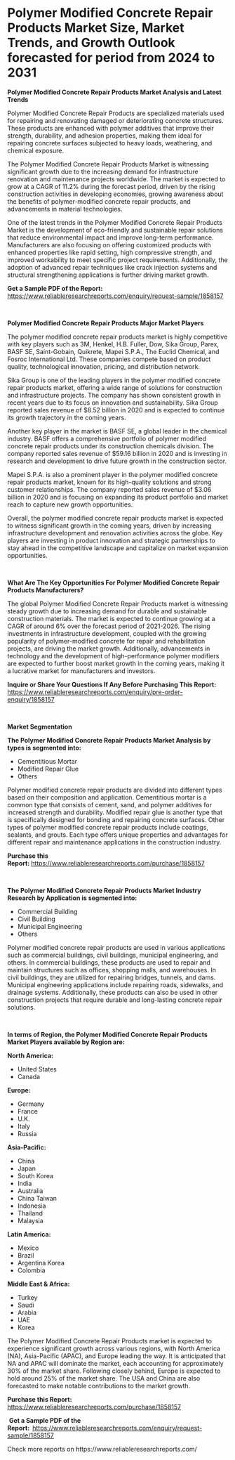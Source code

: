 <p><h1>Polymer Modified Concrete Repair Products Market Size, Market Trends, and Growth Outlook forecasted for period from 2024 to 2031</h1></p><p><strong>Polymer Modified Concrete Repair Products Market Analysis and Latest Trends</strong></p>
<p><p>Polymer Modified Concrete Repair Products are specialized materials used for repairing and renovating damaged or deteriorating concrete structures. These products are enhanced with polymer additives that improve their strength, durability, and adhesion properties, making them ideal for repairing concrete surfaces subjected to heavy loads, weathering, and chemical exposure.</p><p>The Polymer Modified Concrete Repair Products Market is witnessing significant growth due to the increasing demand for infrastructure renovation and maintenance projects worldwide. The market is expected to grow at a CAGR of 11.2% during the forecast period, driven by the rising construction activities in developing economies, growing awareness about the benefits of polymer-modified concrete repair products, and advancements in material technologies.</p><p>One of the latest trends in the Polymer Modified Concrete Repair Products Market is the development of eco-friendly and sustainable repair solutions that reduce environmental impact and improve long-term performance. Manufacturers are also focusing on offering customized products with enhanced properties like rapid setting, high compressive strength, and improved workability to meet specific project requirements. Additionally, the adoption of advanced repair techniques like crack injection systems and structural strengthening applications is further driving market growth.</p></p>
<p><strong>Get a Sample PDF of the Report:&nbsp;</strong> <a href="https://www.reliableresearchreports.com/enquiry/request-sample/1858157">https://www.reliableresearchreports.com/enquiry/request-sample/1858157</a></p>
<p>&nbsp;</p>
<p><strong>Polymer Modified Concrete Repair Products Major Market Players</strong></p>
<p><p>The polymer modified concrete repair products market is highly competitive with key players such as 3M, Henkel, H.B. Fuller, Dow, Sika Group, Parex, BASF SE, Saint-Gobain, Quikrete, Mapei S.P.A., The Euclid Chemical, and Fosroc International Ltd. These companies compete based on product quality, technological innovation, pricing, and distribution network.</p><p>Sika Group is one of the leading players in the polymer modified concrete repair products market, offering a wide range of solutions for construction and infrastructure projects. The company has shown consistent growth in recent years due to its focus on innovation and sustainability. Sika Group reported sales revenue of $8.52 billion in 2020 and is expected to continue its growth trajectory in the coming years.</p><p>Another key player in the market is BASF SE, a global leader in the chemical industry. BASF offers a comprehensive portfolio of polymer modified concrete repair products under its construction chemicals division. The company reported sales revenue of $59.16 billion in 2020 and is investing in research and development to drive future growth in the construction sector.</p><p>Mapei S.P.A. is also a prominent player in the polymer modified concrete repair products market, known for its high-quality solutions and strong customer relationships. The company reported sales revenue of $3.06 billion in 2020 and is focusing on expanding its product portfolio and market reach to capture new growth opportunities.</p><p>Overall, the polymer modified concrete repair products market is expected to witness significant growth in the coming years, driven by increasing infrastructure development and renovation activities across the globe. Key players are investing in product innovation and strategic partnerships to stay ahead in the competitive landscape and capitalize on market expansion opportunities.</p></p>
<p>&nbsp;</p>
<p><strong>What Are The Key Opportunities For Polymer Modified Concrete Repair Products Manufacturers?</strong></p>
<p><p>The global Polymer Modified Concrete Repair Products market is witnessing steady growth due to increasing demand for durable and sustainable construction materials. The market is expected to continue growing at a CAGR of around 6% over the forecast period of 2021-2026. The rising investments in infrastructure development, coupled with the growing popularity of polymer-modified concrete for repair and rehabilitation projects, are driving the market growth. Additionally, advancements in technology and the development of high-performance polymer modifiers are expected to further boost market growth in the coming years, making it a lucrative market for manufacturers and investors.</p></p>
<p><strong>Inquire or Share Your Questions If Any Before Purchasing This Report:</strong> <a href="https://www.reliableresearchreports.com/enquiry/pre-order-enquiry/1858157">https://www.reliableresearchreports.com/enquiry/pre-order-enquiry/1858157</a></p>
<p>&nbsp;</p>
<p><strong>Market Segmentation</strong></p>
<p><strong>The Polymer Modified Concrete Repair Products Market Analysis by types is segmented into:</strong></p>
<p><ul><li>Cementitious Mortar</li><li>Modified Repair Glue</li><li>Others</li></ul></p>
<p><p>Polymer modified concrete repair products are divided into different types based on their composition and application. Cementitious mortar is a common type that consists of cement, sand, and polymer additives for increased strength and durability. Modified repair glue is another type that is specifically designed for bonding and repairing concrete surfaces. Other types of polymer modified concrete repair products include coatings, sealants, and grouts. Each type offers unique properties and advantages for different repair and maintenance applications in the construction industry.</p></p>
<p><strong>Purchase this Report:&nbsp;</strong><a href="https://www.reliableresearchreports.com/purchase/1858157">https://www.reliableresearchreports.com/purchase/1858157</a></p>
<p>&nbsp;</p>
<p><strong>The Polymer Modified Concrete Repair Products Market Industry Research by Application is segmented into:</strong></p>
<p><ul><li>Commercial Building</li><li>Civil Building</li><li>Municipal Engineering</li><li>Others</li></ul></p>
<p><p>Polymer modified concrete repair products are used in various applications such as commercial buildings, civil buildings, municipal engineering, and others. In commercial buildings, these products are used to repair and maintain structures such as offices, shopping malls, and warehouses. In civil buildings, they are utilized for repairing bridges, tunnels, and dams. Municipal engineering applications include repairing roads, sidewalks, and drainage systems. Additionally, these products can also be used in other construction projects that require durable and long-lasting concrete repair solutions.</p></p>
<p>&nbsp;</p>
<p><strong>In terms of Region, the Polymer Modified Concrete Repair Products Market Players available by Region are:</strong></p>
<p>
    <p> <strong> North America: </strong>
        <ul>
            <li>United States</li>
            <li>Canada</li>
        </ul>
        </p> 
    <p> <strong> Europe: </strong>
        <ul>
            <li>Germany</li>
            <li>France</li>
            <li>U.K.</li>
            <li>Italy</li>
            <li>Russia</li>
        </ul>
        </p> 
    <p> <strong> Asia-Pacific: </strong>
        <ul>
            <li>China</li>
            <li>Japan</li>
            <li>South Korea</li>
            <li>India</li>
            <li>Australia</li>
            <li>China Taiwan</li>
            <li>Indonesia</li>
            <li>Thailand</li>
            <li>Malaysia</li>
        </ul>
        </p> 
    <p> <strong> Latin America: </strong>
        <ul>
            <li>Mexico</li>
            <li>Brazil</li>
            <li>Argentina Korea</li>
            <li>Colombia</li>
        </ul>
        </p> 
    <p> <strong> Middle East & Africa: </strong>
        <ul>
            <li>Turkey</li>
            <li>Saudi</li>
            <li>Arabia</li>
            <li>UAE</li>
            <li>Korea</li>
        </ul>
    </p>
    </p>
<p><p>The Polymer Modified Concrete Repair Products market is expected to experience significant growth across various regions, with North America (NA), Asia-Pacific (APAC), and Europe leading the way. It is anticipated that NA and APAC will dominate the market, each accounting for approximately 30% of the market share. Following closely behind, Europe is expected to hold around 25% of the market share. The USA and China are also forecasted to make notable contributions to the market growth.</p></p>
<p><strong>Purchase this Report: </strong><a href="https://www.reliableresearchreports.com/purchase/1858157">https://www.reliableresearchreports.com/purchase/1858157</a></p>
<p>&nbsp;<strong>Get a Sample PDF of the Report:&nbsp;&nbsp;</strong><a href="https://www.reliableresearchreports.com/enquiry/request-sample/1858157">https://www.reliableresearchreports.com/enquiry/request-sample/1858157</a></p>
<p><strong></strong></p>
<p>Check more reports on https://www.reliableresearchreports.com/</p>